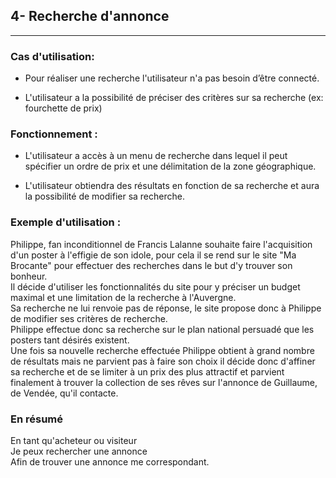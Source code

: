 ## 4- Recherche d'annonce
-------------

### Cas d'utilisation:

- Pour réaliser une recherche l'utilisateur n'a pas besoin d’être connecté.

- L'utilisateur a la possibilité de préciser des critères sur sa recherche (ex: fourchette de prix)

### Fonctionnement :

- L'utilisateur a accès à un menu de recherche dans lequel il peut spécifier un ordre de prix et une délimitation de la zone géographique.

- L'utilisateur obtiendra des résultats en fonction de sa recherche et aura la possibilité de modifier sa recherche.

### Exemple d'utilisation :

Philippe, fan inconditionnel de Francis Lalanne souhaite faire l'acquisition d'un poster à l'effigie de son idole, pour cela il se rend sur le site "Ma Brocante" pour effectuer des recherches dans le but d'y trouver son bonheur.  
Il décide d'utiliser les fonctionnalités du site pour y préciser un budget maximal et une limitation de la recherche à l'Auvergne.  
Sa recherche ne lui renvoie pas de réponse, le site propose donc à Philippe de modifier ses critères de recherche.  
Philippe effectue donc sa recherche sur le plan national persuadé que les posters tant désirés existent.  
Une fois sa nouvelle recherche effectuée Philippe obtient à grand nombre de résultats mais ne parvient pas à faire son choix il décide donc d'affiner sa recherche et de se limiter à un prix des plus attractif et parvient finalement à trouver la collection de ses rêves sur l'annonce de Guillaume, de Vendée, qu'il contacte.

### En résumé
En tant qu'acheteur ou visiteur  
Je peux rechercher une annonce  
Afin de trouver une annonce me correspondant.
